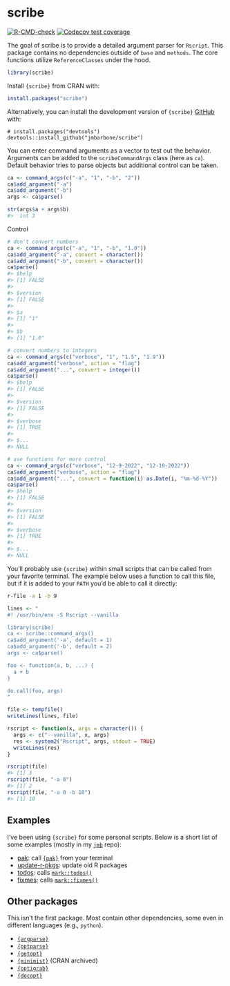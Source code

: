 
<!-- README.md is generated from README.Rmd. Please edit that file -->

# scribe

<!-- badges: start -->

[![R-CMD-check](https://github.com/jmbarbone/scribe/actions/workflows/R-CMD-check.yaml/badge.svg)](https://github.com/jmbarbone/scribe/actions/workflows/R-CMD-check.yaml)
[![Codecov test
coverage](https://codecov.io/gh/jmbarbone/scribe/branch/main/graph/badge.svg)](https://app.codecov.io/gh/jmbarbone/scribe?branch=main)
<!-- badges: end -->

The goal of scribe is to provide a detailed argument parser for
`Rscript`. This package contains no dependencies outside of `base` and
`methods`. The core functions utilize `ReferenceClasses` under the hood.

``` r
library(scribe)
```

Install `{scribe}` from CRAN with:

``` r
install.packages("scribe")
```

Alternatively, you can install the development version of `{scribe}`
[GitHub](https://github.com/) with:

    # install.packages("devtools")
    devtools::install_github("jmbarbone/scribe")

You can enter command arguments as a vector to test out the behavior.
Arguments can be added to the `scribeCommandArgs` class (here as `ca`).
Default behavior tries to parse objects but additional control can be
taken.

``` r
ca <- command_args(c("-a", "1", "-b", "2"))
ca$add_argument("-a")
ca$add_argument("-b")
args <- ca$parse()

str(args$a + args$b)
#>  int 3
```

Control

``` r
# don't convert numbers
ca <- command_args(c("-a", "1", "-b", "1.0"))
ca$add_argument("-a", convert = character())
ca$add_argument("-b", convert = character())
ca$parse()
#> $help
#> [1] FALSE
#> 
#> $version
#> [1] FALSE
#> 
#> $a
#> [1] "1"
#> 
#> $b
#> [1] "1.0"

# convert numbers to integers
ca <- command_args(c("verbose", "1", "1.5", "1.9"))
ca$add_argument("verbose", action = "flag")
ca$add_argument("...", convert = integer())
ca$parse()
#> $help
#> [1] FALSE
#> 
#> $version
#> [1] FALSE
#> 
#> $verbose
#> [1] TRUE
#> 
#> $...
#> NULL

# use functions for more control
ca <- command_args(c("verbose", "12-9-2022", "12-10-2022"))
ca$add_argument("verbose", action = "flag")
ca$add_argument("...", convert = function(i) as.Date(i, "%m-%d-%Y"))
ca$parse()
#> $help
#> [1] FALSE
#> 
#> $version
#> [1] FALSE
#> 
#> $verbose
#> [1] TRUE
#> 
#> $...
#> NULL
```

You’ll probably use `{scribe}` within small scripts that can be called
from your favorite terminal. The example below uses a function to call
this file, but if it is added to your `PATH` you’d be able to call it
directly:

``` bash
r-file -a 1 -b 9
```

``` r
lines <- "
#! /usr/bin/env -S Rscript --vanilla 

library(scribe)
ca <- scribe::command_args()
ca$add_argument('-a', default = 1)
ca$add_argument('-b', default = 2)
args <- ca$parse()

foo <- function(a, b, ...) {
  a + b
}

do.call(foo, args)
"

file <- tempfile()
writeLines(lines, file)

rscript <- function(x, args = character()) {
  args <- c("--vanilla", x, args)
  res <- system2("Rscript", args, stdout = TRUE)
  writeLines(res)
}

rscript(file)
#> [1] 3
rscript(file, "-a 0")
#> [1] 2
rscript(file, "-a 0 -b 10")
#> [1] 10
```

## Examples

I’ve been using `{scribe}` for some personal scripts. Below is a short
list of some examples (mostly in my
[`jmb`](https://github.com/jmbarbone/jmb) repo):

- [pak](https://github.com/jmbarbone/jmb/blob/main/bin/pak): call
  [`{pak}`](https://pak.r-lib.org/) from your terminal
- [update-r-pkgs](https://github.com/jmbarbone/jmb/blob/main/bin/update-r-pkgs):
  update old R packages
- [todos](https://github.com/jmbarbone/jmb/blob/main/bin/todos): calls
  [`mark::todos()`](https://jmbarbone.github.io/mark/reference/todos.html)
- [fixmes](https://github.com/jmbarbone/jmb/blob/main/bin/fixmes): calls
  [`mark::fixmes()`](https://jmbarbone.github.io/mark/reference/todos.html)

## Other packages

This isn’t the first package. Most contain other dependencies, some even
in different languages (e.g., `python`).

- [`{argparse}`](https://github.com/trevorld/r-argparse)
- [`{optparse}`](https://github.com/trevorld/r-optparse)
- [`{getopt}`](https://github.com/trevorld/r-getopt)
- [`{minimist}`](https://github.com/jeroen/minimist) (CRAN archived)
- [`{optigrab}`](https://github.com/decisionpatterns/optigrab)
- [`{docopt}`](https://github.com/docopt/docopt.R)

